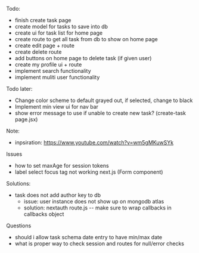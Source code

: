 Todo:
- finish create task page 
- create model for tasks to save into db
- create ui for task list for home page
- create route to get all task from db to show on home page
- create edit page + route 
- create delete route
- add buttons on home page to delete task (if given user)
- create my profile ui + route 
- implement search functionality 
- implement muliti user functionality 

Todo later: 
- Change color scheme to default grayed out, if selected, change to black
- Implement min view ui for nav bar 
- show error message to use if unable to create new task? (create-task page.jsx)

Note:
- inpsiration: https://www.youtube.com/watch?v=wm5gMKuwSYk

Issues
- how to set maxAge for session tokens
- label select focus tag not working next.js (Form component)

Solutions:
- task does not add author key to db 
    - issue: user instance does not show up on mongodb atlas
    - solution: nextauth route.js -- make sure to wrap callbacks in callbacks object

Questions
- should i allow task schema date entry to have min/max date 
- what is proper way to check session and routes for null/error checks
